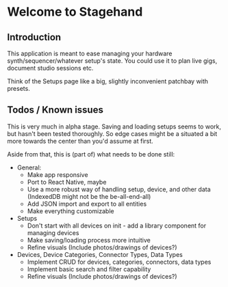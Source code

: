 # Welcome to Stagehand

## Introduction

This application is meant to ease managing your hardware synth/sequencer/whatever setup's state. You could use it to plan live gigs, document studio sessions etc.

Think of the Setups page like a big, slightly inconvenient patchbay with presets.

## Todos / Known issues

This is very much in alpha stage. Saving and loading setups seems to work, but hasn't been tested thoroughly. So edge cases might be a situated a bit more towards the center than you'd assume at first.

Aside from that, this is (part of) what needs to be done still:

* General:
  * Make app responsive
  * Port to React Native, maybe
  * Use a more robust way of handling setup, device, and other data (IndexedDB might not be the be-all-end-all)
  * Add JSON import and export to all entities
  * Make everything customizable
* Setups
  * Don't start with all devices on init - add a library component for managing devices
  * Make saving/loading process more intuitive
  * Refine visuals (Include photos/drawings of devices?)
* Devices, Device Categories, Connector Types, Data Types
  * Implement CRUD for devices, categories, connectors, data types
  * Implement basic search and filter capability
  * Refine visuals (Include photos/drawings of devices?)
